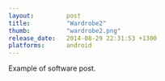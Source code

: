 ```yaml
---
layout: 		post
title:  		"Wardrobe2"
thumb:			"wardrobe2.png"
release_date: 	2014-08-29 22:31:53 +1300
platforms:		android
---
```

Example of software post.
